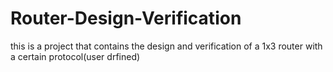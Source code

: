 # Router-Design-Verification
this is a project that contains the design and verification of a 1x3 router with a certain protocol(user drfined)
